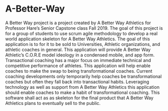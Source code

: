 # A-Better-Way

A Better Way project is a project created by A Better Way Athletics for Professor Hare’s Senior Capstone class Fall 2019. The goal of this project is for a group of students to use scrum agile methodology to develop a real world application skeleton for A Better Way Athletics. The goal of this application is to for it to be sold to Universities, Athletic organizations, and athletic coaches in general. This application will provide A Better Way Athletic’s C.O.R.E model ideology in a condensed mobile, and app form. Transactional coaching has a major focus on immediate technical and competitive performance of athletes. This application will help enable coaches to make the swap to being transformational coaches. Current coaching developments only temporarily help coaches be transformational coaches but often they fall back into transactional habits. Leveraging technology as well as support from A Better Way Athletics this application should enable coaches to make a habit of transformational coaching. This software shall act as as skeleton for the final product that A Better Way Athletics plans to eventually sell to the public.
